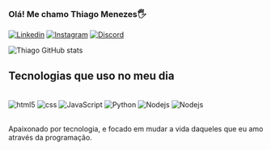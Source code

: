 
### Olá! Me chamo Thiago Menezes🖐️

[![Linkedin](https://img.shields.io/badge/LinkedIn-0077B5?style=for-the-badge&logo=linkedin&logoColor=white)](https://www.linkedin.com/in/thiago-menezes-38048b2aa/)
[![Instagram](https://img.shields.io/badge/Instagram-E4405F?style=for-the-badge&logo=instagram&logoColor=white)](https://www.instagram.com/thiagolucascs//)
[![Discord](https://img.shields.io/badge/Discord-7289DA?style=for-the-badge&logo=discord&logoColor=white)](https://discord.gg/nRfS6ZeP9g/)


![Thiago GitHub stats](https://github-readme-stats.vercel.app/api?username=devmenezess&show_icons=true&theme=tokyonight)

## Tecnologias que uso no meu dia

<div style="display: inline_block"><br/>
  <img align="center" alt="html5" src="https://img.shields.io/badge/HTML5-E34F26?style=for-the-badge&logo=html5&logoColor=white">
  <img align="center" alt="css" src="https://img.shields.io/badge/CSS-239120?&style=for-the-badge&logo=css3&logoColor=white">
  <img align="center" alt="JavaScript" src="https://img.shields.io/badge/JavaScript-F7DF1E?style=for-the-badge&logo=javascript&logoColor=black">
  <img align="center" alt="Python" src="https://img.shields.io/badge/Python-14354C?style=for-the-badge&logo=python&logoColor=white">
  <img align="center" alt="Nodejs" src="https://img.shields.io/badge/Node.js-43853D?style=for-the-badge&logo=node.js&logoColor=white">
  <img align="center" alt="Nodejs" src="https://img.shields.io/badge/Sass-CC6699?style=for-the-badge&logo=sass&logoColor=white">
</div><br/>

Apaixonado por tecnologia, e focado em mudar a vida daqueles que eu amo através da programação.
